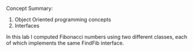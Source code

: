 
Concept Summary:
1. Object Oriented programming concepts
2. Interfaces

In this lab I computed Fibonacci numbers using two different classes, each of which implements the same FindFib interface.
